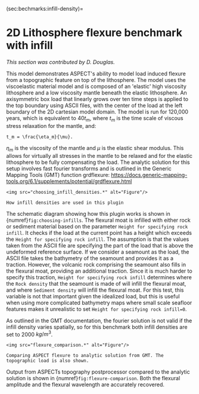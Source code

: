 (sec:bechmarks:infill-density)=
# 2D Lithosphere flexure benchmark with infill

*This section was contributed by D. Douglas.*

This model demonstrates ASPECT's ability to model load induced flexure
from a topographic feature on top of the lithosphere. The model uses
the viscoelastic material model and is composed of an 'elastic' high
viscosity lithosphere and a low viscosity mantle beneath the elastic
lithosphere. An axisymmetric box load that linearly grows over ten time
steps is applied to the top boundary using ASCII files, with the center
of the load at the left boundary of the 2D cartesian model domain. The model
is run for 120,000 years, which is equivalent to $40 t_m$, where
$t_m$ is the time scale of viscous stress relaxation for the mantle, and:

```{math}
t_m = \frac{\eta_m}{\mu}.
```

$\eta_m$ is the viscosity of the mantle and $\mu$ is the elastic shear modulus.
This allows for virtually all stresses in the mantle to be
relaxed and for the elastic lithosphere to be fully compensating the load.
The analytic solution for this setup involves fast fourier transforms and
is outlined in the Generic Mapping Tools (GMT) function grdflexure:
<https://docs.generic-mapping-tools.org/6.1/supplements/potential/grdflexure.html>

```{figure-md} fig:choosing-infills
<img src="choosing_infill_densities.*" alt="Figure"/>

How infill densities are used in this plugin
```

The schematic diagram showing how this plugin works is shown in
{numref}`fig:choosing-infills`. The flexural moat is infilled with either rock or
sediment material based on the parameter `Height for specifying rock infill`.
It checks if the load at the current point has a height which exceeds the
`Height for specifying rock infill`. The assumption is that the values taken from
the ASCII file are specifying the part of the load that is above the undeformed
reference surface. If we consider a seamount as the load, the ASCII file takes
the bathymetry of the seamount and provides it as a traction. However, the volcanic
rock comprising the seamount also fills in the flexural moat, providing an additional
traction. Since it is much harder to specify this traction, `Height for specifying rock infill`
determines where the `Rock density` that the seamount is made of will infill the
flexural moat, and where `Sediment density` will infill the flexural moat. For this
test, this variable is not that important given the idealized load, but this is useful
when using more complicated bathymetry maps where small scale seafloor
features makes it unrealistic to set `Height for specifying rock infill=0`.

As outlined in the GMT documentation, the fourier solution is not valid if the infill
density varies spatially, so for this benchmark both infill densities are set to 2000 $kg/m^3$.

```{figure-md} fig:flexure-comparison
<img src="flexure_comparison.*" alt="Figure"/>

Comparing ASPECT flexure to analytic solution from GMT. The topographic load is also shown.
```

Output from ASPECTs topography postprocessor compared to the analytic solution
is shown in {numref}`fig:flexure-comparison`. Both the flexural amplitude and the
flexural wavelength are accurately recovered.
